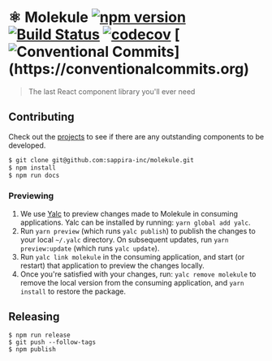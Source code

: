 # ⚛️ Molekule [![npm version](https://badge.fury.io/js/molekule.svg)](http://badge.fury.io/js/molekule) [![Build Status](https://travis-ci.org/heydoctor/molekule.svg?branch=master)](https://travis-ci.org/heydoctor/molekule) [![codecov](https://codecov.io/gh/heydoctor/molekule/branch/master/graph/badge.svg)](https://codecov.io/gh/heydoctor/molekule) [![Conventional Commits](https://img.shields.io/badge/Conventional%20Commits-:D-blue.svg?style="flats")](https://conventionalcommits.org)

> The last React component library you'll ever need

## Contributing

Check out the [projects](https://github.com/heydoctor/molekule/projects) to see if there are any outstanding components to be developed.

```sh
$ git clone git@github.com:sappira-inc/molekule.git
$ npm install
$ npm run docs
```

### Previewing
1. We use [Yalc](https://github.com/whitecolor/yalc) to preview changes made to Molekule in consuming applications. Yalc can be installed by running: `yarn global add yalc`.
1. Run `yarn preview` (which runs `yalc publish`) to publish the changes to your local `~/.yalc` directory. On subsequent updates, run `yarn preview:update` (which runs `yalc update`).
1. Run `yalc link molekule` in the consuming application, and start (or restart) that application to preview the changes locally.
1. Once you're satisfied with your changes, run: `yalc remove molekule` to remove the local version from the consuming application, and `yarn install` to restore the package.

## Releasing

```
$ npm run release
$ git push --follow-tags
$ npm publish
```
